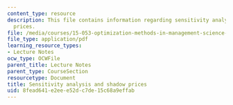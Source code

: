 ```yaml
---
content_type: resource
description: This file contains information regarding sensitivity analysis and shadow
  prices.
file: /media/courses/15-053-optimization-methods-in-management-science-spring-2013/8fead641e2eee52dc7de15c68a9effab_MIT15_053S13_lec6.pdf
file_type: application/pdf
learning_resource_types:
- Lecture Notes
ocw_type: OCWFile
parent_title: Lecture Notes
parent_type: CourseSection
resourcetype: Document
title: Sensitivity analysis and shadow prices
uid: 8fead641-e2ee-e52d-c7de-15c68a9effab
---
```

